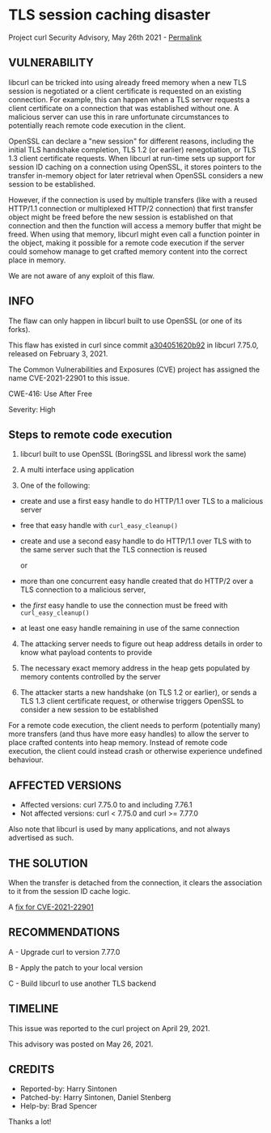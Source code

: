 TLS session caching disaster
============================

Project curl Security Advisory, May 26th 2021 -
[Permalink](https://curl.se/docs/CVE-2021-22901.html)

VULNERABILITY
-------------

libcurl can be tricked into using already freed memory when a new TLS session
is negotiated or a client certificate is requested on an existing connection.
For example, this can happen when a TLS server requests a client certificate
on a connection that was established without one. A malicious server can use
this in rare unfortunate circumstances to potentially reach remote code
execution in the client.

OpenSSL can declare a "new session" for different reasons, including the
initial TLS handshake completion, TLS 1.2 (or earlier) renegotiation, or TLS
1.3 client certificate requests. When libcurl at run-time sets up support for
session ID caching on a connection using OpenSSL, it stores pointers to the
transfer in-memory object for later retrieval when OpenSSL considers a new
session to be established.

However, if the connection is used by multiple transfers (like with a reused
HTTP/1.1 connection or multiplexed HTTP/2 connection) that first transfer
object might be freed before the new session is established on that connection
and then the function will access a memory buffer that might be freed. When
using that memory, libcurl might even call a function pointer in the object,
making it possible for a remote code execution if the server could somehow
manage to get crafted memory content into the correct place in memory.

We are not aware of any exploit of this flaw.

INFO
----

The flaw can only happen in libcurl built to use OpenSSL (or one of its forks).

This flaw has existed in curl since commit
[a304051620b92](https://github.com/curl/curl/commit/a304051620b92) in libcurl
7.75.0, released on February 3, 2021.

The Common Vulnerabilities and Exposures (CVE) project has assigned the name
CVE-2021-22901 to this issue.

CWE-416: Use After Free

Severity: High

## Steps to remote code execution

1. libcurl built to use OpenSSL (BoringSSL and libressl work the same)

2. A multi interface using application

3. One of the following:

 - create and use a first easy handle to do HTTP/1.1 over TLS to a malicious
   server

 - free that easy handle with `curl_easy_cleanup()`

 - create and use a second easy handle to do HTTP/1.1 over TLS with to the
   same server such that the TLS connection is reused

    or

 - more than one concurrent easy handle created that do HTTP/2 over a TLS
   connection to a malicious server,

 - the *first* easy handle to use the connection must be freed with
   `curl_easy_cleanup()`

 - at least one easy handle remaining in use of the same connection

4. The attacking server needs to figure out heap address details in order to
know what payload contents to provide

5. The necessary exact memory address in the heap gets populated by memory
contents controlled by the server

6. The attacker starts a new handshake (on TLS 1.2 or earlier), or sends a TLS
1.3 client certificate request, or otherwise triggers OpenSSL to consider a
new session to be established

For a remote code execution, the client needs to perform (potentially many)
more transfers (and thus have more easy handles) to allow the server to place
crafted contents into heap memory.  Instead of remote code execution, the
client could instead crash or otherwise experience undefined behaviour.

AFFECTED VERSIONS
-----------------

- Affected versions: curl 7.75.0 to and including 7.76.1
- Not affected versions: curl < 7.75.0 and curl >= 7.77.0

Also note that libcurl is used by many applications, and not always advertised
as such.

THE SOLUTION
------------

When the transfer is detached from the connection, it clears the association
to it from the session ID cache logic.

A [fix for CVE-2021-22901](https://github.com/curl/curl/commit/7f4a9a9b2a49547eae24d2e19bc5c346e9026479)

RECOMMENDATIONS
--------------

 A - Upgrade curl to version 7.77.0

 B - Apply the patch to your local version

 C - Build libcurl to use another TLS backend

TIMELINE
--------

This issue was reported to the curl project on April 29, 2021.

This advisory was posted on May 26, 2021.

CREDITS
-------

- Reported-by: Harry Sintonen
- Patched-by: Harry Sintonen, Daniel Stenberg
- Help-by: Brad Spencer

Thanks a lot!
